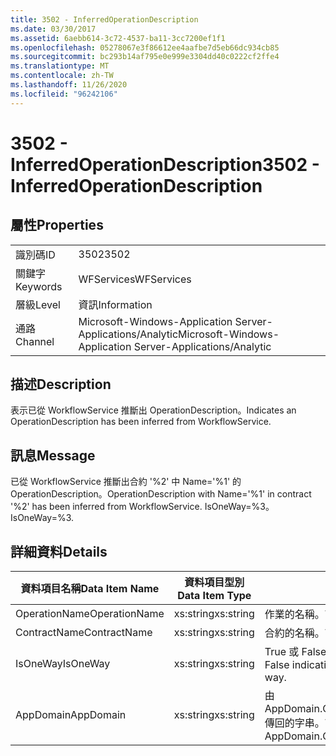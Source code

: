 ```yaml
---
title: 3502 - InferredOperationDescription
ms.date: 03/30/2017
ms.assetid: 6aebb614-3c72-4537-ba11-3cc7200ef1f1
ms.openlocfilehash: 05278067e3f86612ee4aafbe7d5eb66dc934cb85
ms.sourcegitcommit: bc293b14af795e0e999e3304dd40c0222cf2ffe4
ms.translationtype: MT
ms.contentlocale: zh-TW
ms.lasthandoff: 11/26/2020
ms.locfileid: "96242106"
---
```

# <a name="3502---inferredoperationdescription"></a><span data-ttu-id="03cdc-102">3502 - InferredOperationDescription</span><span class="sxs-lookup"><span data-stu-id="03cdc-102">3502 - InferredOperationDescription</span></span>

## <a name="properties"></a><span data-ttu-id="03cdc-103">屬性</span><span class="sxs-lookup"><span data-stu-id="03cdc-103">Properties</span></span>  
  
|||  
|-|-|  
|<span data-ttu-id="03cdc-104">識別碼</span><span class="sxs-lookup"><span data-stu-id="03cdc-104">ID</span></span>|<span data-ttu-id="03cdc-105">3502</span><span class="sxs-lookup"><span data-stu-id="03cdc-105">3502</span></span>|  
|<span data-ttu-id="03cdc-106">關鍵字</span><span class="sxs-lookup"><span data-stu-id="03cdc-106">Keywords</span></span>|<span data-ttu-id="03cdc-107">WFServices</span><span class="sxs-lookup"><span data-stu-id="03cdc-107">WFServices</span></span>|  
|<span data-ttu-id="03cdc-108">層級</span><span class="sxs-lookup"><span data-stu-id="03cdc-108">Level</span></span>|<span data-ttu-id="03cdc-109">資訊</span><span class="sxs-lookup"><span data-stu-id="03cdc-109">Information</span></span>|  
|<span data-ttu-id="03cdc-110">通路</span><span class="sxs-lookup"><span data-stu-id="03cdc-110">Channel</span></span>|<span data-ttu-id="03cdc-111">Microsoft-Windows-Application Server-Applications/Analytic</span><span class="sxs-lookup"><span data-stu-id="03cdc-111">Microsoft-Windows-Application Server-Applications/Analytic</span></span>|  
  
## <a name="description"></a><span data-ttu-id="03cdc-112">描述</span><span class="sxs-lookup"><span data-stu-id="03cdc-112">Description</span></span>  

 <span data-ttu-id="03cdc-113">表示已從 WorkflowService 推斷出 OperationDescription。</span><span class="sxs-lookup"><span data-stu-id="03cdc-113">Indicates an OperationDescription has been inferred from WorkflowService.</span></span>  
  
## <a name="message"></a><span data-ttu-id="03cdc-114">訊息</span><span class="sxs-lookup"><span data-stu-id="03cdc-114">Message</span></span>  

 <span data-ttu-id="03cdc-115">已從 WorkflowService 推斷出合約 '%2' 中 Name='%1' 的 OperationDescription。</span><span class="sxs-lookup"><span data-stu-id="03cdc-115">OperationDescription with Name='%1' in contract '%2' has been inferred from WorkflowService.</span></span> <span data-ttu-id="03cdc-116">IsOneWay=%3。</span><span class="sxs-lookup"><span data-stu-id="03cdc-116">IsOneWay=%3.</span></span>  
  
## <a name="details"></a><span data-ttu-id="03cdc-117">詳細資料</span><span class="sxs-lookup"><span data-stu-id="03cdc-117">Details</span></span>  
  
|<span data-ttu-id="03cdc-118">資料項目名稱</span><span class="sxs-lookup"><span data-stu-id="03cdc-118">Data Item Name</span></span>|<span data-ttu-id="03cdc-119">資料項目型別</span><span class="sxs-lookup"><span data-stu-id="03cdc-119">Data Item Type</span></span>|<span data-ttu-id="03cdc-120">描述</span><span class="sxs-lookup"><span data-stu-id="03cdc-120">Description</span></span>|  
|--------------------|--------------------|-----------------|  
|<span data-ttu-id="03cdc-121">OperationName</span><span class="sxs-lookup"><span data-stu-id="03cdc-121">OperationName</span></span>|<span data-ttu-id="03cdc-122">xs:string</span><span class="sxs-lookup"><span data-stu-id="03cdc-122">xs:string</span></span>|<span data-ttu-id="03cdc-123">作業的名稱。</span><span class="sxs-lookup"><span data-stu-id="03cdc-123">The name of the operation.</span></span>|  
|<span data-ttu-id="03cdc-124">ContractName</span><span class="sxs-lookup"><span data-stu-id="03cdc-124">ContractName</span></span>|<span data-ttu-id="03cdc-125">xs:string</span><span class="sxs-lookup"><span data-stu-id="03cdc-125">xs:string</span></span>|<span data-ttu-id="03cdc-126">合約的名稱。</span><span class="sxs-lookup"><span data-stu-id="03cdc-126">The name of the contract.</span></span>|  
|<span data-ttu-id="03cdc-127">IsOneWay</span><span class="sxs-lookup"><span data-stu-id="03cdc-127">IsOneWay</span></span>|<span data-ttu-id="03cdc-128">xs:string</span><span class="sxs-lookup"><span data-stu-id="03cdc-128">xs:string</span></span>|<span data-ttu-id="03cdc-129">True 或 False 表示合約是否為單向。</span><span class="sxs-lookup"><span data-stu-id="03cdc-129">True or False indicating if the contract is one-way.</span></span>|  
|<span data-ttu-id="03cdc-130">AppDomain</span><span class="sxs-lookup"><span data-stu-id="03cdc-130">AppDomain</span></span>|<span data-ttu-id="03cdc-131">xs:string</span><span class="sxs-lookup"><span data-stu-id="03cdc-131">xs:string</span></span>|<span data-ttu-id="03cdc-132">由 AppDomain.CurrentDomain.FriendlyName 傳回的字串。</span><span class="sxs-lookup"><span data-stu-id="03cdc-132">The string returned by AppDomain.CurrentDomain.FriendlyName.</span></span>|
